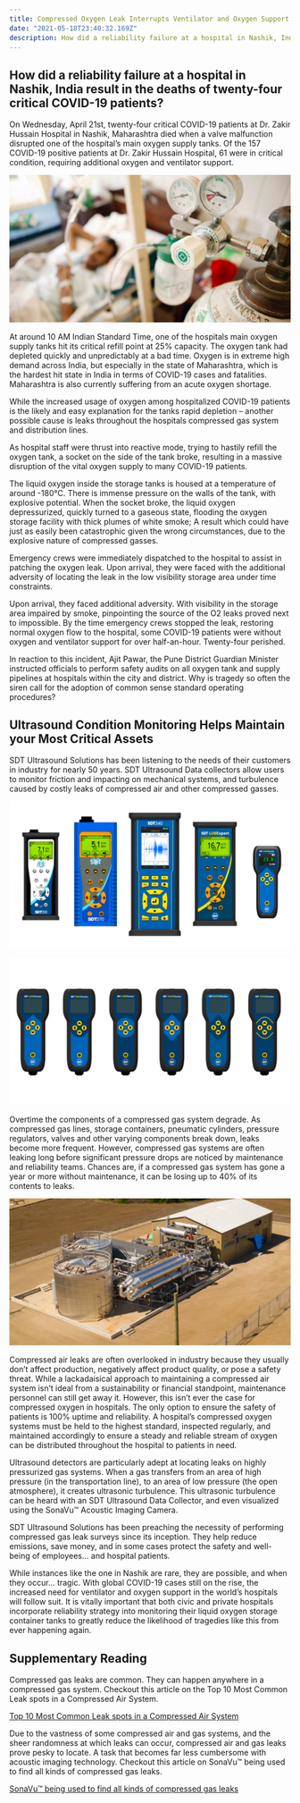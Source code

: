 ```yaml
---
title: Compressed Oxygen Leak Interrupts Ventilator and Oxygen Support Amid COVID-19 Crisis
date: "2021-05-18T23:40:32.169Z"
description: How did a reliability failure at a hospital in Nashik, India result in the deaths of twenty-four critical COVID-19 patients? 
---
```



## How did a reliability failure at a hospital in Nashik, India result in the deaths of twenty-four critical COVID-19 patients? 

On Wednesday, April 21st, twenty-four critical COVID-19 patients at Dr. Zakir Hussain Hospital in Nashik, Maharashtra died when a valve malfunction disrupted one of the hospital’s main oxygen supply tanks. Of the 157 COVID-19 positive patients at Dr. Zakir Hussain Hospital, 61 were in critical condition, requiring additional oxygen and ventilator support. 

![Image 1](./image1.png)

At around 10 AM Indian Standard Time, one of the hospitals main oxygen supply tanks hit its critical refill point at 25% capacity. The oxygen tank had depleted quickly and unpredictably at a bad time. Oxygen is in extreme high demand across India, but especially in the state of Maharashtra, which is the hardest hit state in India in terms of COVID-19 cases and fatalities. Maharashtra is also currently suffering from an acute oxygen shortage.

While the increased usage of oxygen among hospitalized COVID-19 patients is the likely and easy explanation for the tanks rapid depletion – another possible cause is leaks throughout the hospitals compressed gas system and distribution lines.

As hospital staff were thrust into reactive mode, trying to hastily refill the oxygen tank, a socket on the side of the tank broke, resulting in a massive disruption of the vital oxygen supply to many COVID-19 patients. 

The liquid oxygen inside the storage tanks is housed at a temperature of around -180℃. There is immense pressure on the walls of the tank, with explosive potential. When the socket broke, the liquid oxygen depressurized, quickly turned to a gaseous state, flooding the oxygen storage facility with thick plumes of white smoke; A result which could have just as easily been catastrophic given the wrong circumstances, due to the explosive nature of compressed gasses. 

Emergency crews were immediately dispatched to the hospital to assist in patching the oxygen leak. Upon arrival, they were faced with the additional adversity of locating the leak in the low visibility storage area under time constraints. 

Upon arrival, they faced additional adversity. With visibility in the storage area impaired by smoke, pinpointing the source of the O2 leaks proved next to impossible. By the time emergency crews stopped the leak, restoring normal oxygen flow to the hospital, some COVID-19 patients were without oxygen and ventilator support for over half-an-hour. Twenty-four perished. 

In reaction to this incident, Ajit Pawar, the Pune District Guardian Minister instructed officials to perform safety audits on all oxygen tank and supply pipelines at hospitals within the city and district. Why is tragedy so often the siren call for the adoption of common sense standard operating procedures?

## Ultrasound Condition Monitoring Helps Maintain your Most Critical Assets

SDT Ultrasound Solutions has been listening to the needs of their customers in industry for nearly 50 years. SDT Ultrasound Data collectors allow users to monitor friction and impacting on mechanical systems, and turbulence caused by costly leaks of compressed air and other compressed gasses.

![Image 2](./image2.png)

![Image 3](./image3.png)

Overtime the components of a compressed gas system degrade. As compressed gas lines, storage containers, pneumatic cylinders, pressure regulators, valves and other varying components break down, leaks become more frequent. However, compressed gas systems are often leaking long before significant pressure drops are noticed by maintenance and reliability teams. Chances are, if a compressed gas system has gone a year or more without maintenance, it can be losing up to 40% of its contents to leaks. 

![Image 4](./image4.png)

Compressed air leaks are often overlooked in industry because they usually don’t affect production, negatively affect product quality, or pose a safety threat. While a lackadaisical approach to maintaining a compressed air system isn’t ideal from a sustainability or financial standpoint, maintenance personnel can still get away it. However, this isn’t ever the case for compressed oxygen in hospitals. The only option to ensure the safety of patients is 100% uptime and reliability. A hospital’s compressed oxygen systems must be held to the highest standard, inspected regularly, and maintained accordingly to ensure a steady and reliable stream of oxygen can be distributed throughout the hospital to patients in need.

Ultrasound detectors are particularly adept at locating leaks on highly pressurized gas systems. When a gas transfers from an area of high pressure (in the transportation line), to an area of low pressure (the open atmosphere), it creates ultrasonic turbulence. This ultrasonic turbulence can be heard with an SDT Ultrasound Data Collector, and even visualized using the SonaVu™ Acoustic Imaging Camera. 

SDT Ultrasound Solutions has been preaching the necessity of performing compressed gas leak surveys since its inception. They help reduce emissions, save money, and in some cases protect the safety and well-being of employees… and hospital patients.

While instances like the one in Nashik are rare, they are possible, and when they occur… tragic. With global COVID-19 cases still on the rise, the increased need for ventilator and oxygen support in the world’s hospitals will follow suit. It is vitally important that both civic and private hospitals incorporate reliability strategy into monitoring their liquid oxygen storage container tanks to greatly reduce the likelihood of tragedies like this from ever happening again. 

## Supplementary Reading

Compressed gas leaks are common. They can happen anywhere in a compressed gas system. Checkout this article on the Top 10 Most Common Leak spots in a Compressed Air System.

[Top 10 Most Common Leak spots in a Compressed Air System](https://sonavu.com/compressed-air-system)



Due to the vastness of some compressed air and gas systems, and the sheer randomness at which leaks can occur, compressed air and gas leaks prove pesky to locate. A task that becomes far less cumbersome with acoustic imaging technology. Checkout this article on SonaVu™ being used to find all kinds of compressed gas leaks.

[SonaVu™ being used to find all kinds of compressed gas leaks](https://sonavu.com/blog/sonavu-works-on-all-types-of-compressed-gas-leaks)
